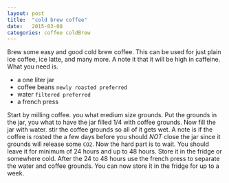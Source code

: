 ```yaml
---
layout: post
title:  "cold brew coffee"
date:   2015-03-08
categories: coffee coldBrew
---
```



Brew some easy and good cold brew coffee. This can be used for just plain ice coffee, ice latte, and many more. A note it that it will be high in caffeine. What you need is. 

* a one liter jar
* coffee beans `newly roasted preferred`
* water `filtered preferred`
* a french press

Start by milling coffee. you what medium size grounds. Put the grounds in the jar, you what to have the jar filled 1/4 with coffee grounds. Now fill the jar with water. stir the coffee grounds so all of it gets wet. A note is if the coffee is rosted the a few days before you should *NOT* close the jar since it grounds will release some `CO2`. Now the hard part is to wait. You should leave it for minimum of 24 hours and up to 48 hours. Store it in the fridge or somewhere cold. After the 24 to 48 hours use the french press to separate the water and coffee grounds. You can now store it in the fridge for up to a week. 






